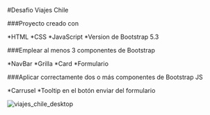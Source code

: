 #Desafio Viajes Chile

  ###Proyecto creado con 

*HTML
*CSS
*JavaScript
*Version de Bootstrap 5.3

  ###Emplear al menos 3 componentes de Bootstrap

*NavBar
*Grilla
*Card
*Formulario

  ###Aplicar correctamente dos o más componentes de Bootstrap JS

*Carrusel
*Tooltip en el botón enviar del formulario

![viajes_chile_desktop](https://github.com/DevsataAlbo/viajesChile/assets/135687782/5cd14f5d-9676-4684-89bd-aa1e59b876c6)
